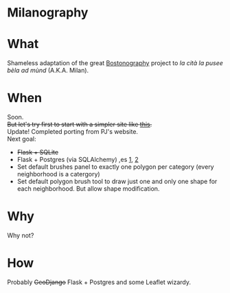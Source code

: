 Milanography
============

# What
Shameless adaptation of the great [Bostonography](http://bostonography.com/neighborhoods/) project to *la cità la pusee bèla ad mùnd* (A.K.A. Milan).  

# When
Soon.  
~~But let's try first to start with a simpler site like [this](http://www.cityplanner.it/experiment_host/php/ol3_draw_save/draw-feature_mod1.php).~~  
Update! Completed porting from PJ's website.  
Next goal:    

- ~~Flask + SQLite~~
- Flask + Postgres (via SQLAlchemy) ,es [1](http://blog.y3xz.com/blog/2012/08/16/flask-and-postgresql-on-heroku), [2](https://www.youtube.com/watch?v=FD0p-opdyoE) 
- Set default brushes panel to exactly one polygon per category (every neighborhood is a catergory)  
- Set default polygon brush tool to draw just one and only one shape for each neighborhood. But allow shape modification. 


# Why
Why not?

# How
Probably ~~GeoDjango~~ Flask + Postgres and some Leaflet wizardy.


